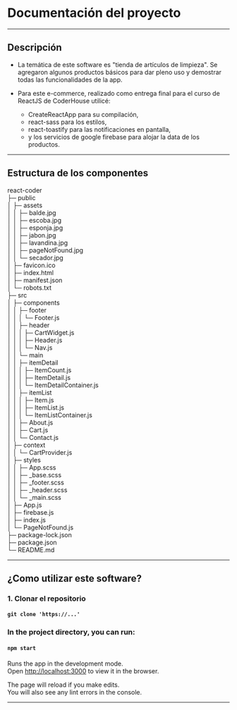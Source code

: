 # Documentación del proyecto

--------------------------------------------------------------------------------------------  

## Descripción

* La temática de este software es "tienda de artículos de limpieza". Se agregaron algunos productos básicos para dar pleno uso y demostrar todas las funcionalidades de la app.

* Para este e-commerce, realizado como entrega final para el curso de ReactJS de CoderHouse utilicé:
    * CreateReactApp para su compilación,
    * react-sass para los estilos,
    * react-toastify para las notificaciones en pantalla,
    * y los servicios de google firebase para alojar la data de los productos.

--------------------------------------------------------------------------------------------   

## Estructura de los componentes

react-coder                            
├─ public                              
│  ├─ assets                           
│  │  ├─ balde.jpg                     
│  │  ├─ escoba.jpg                    
│  │  ├─ esponja.jpg                   
│  │  ├─ jabon.jpg                     
│  │  ├─ lavandina.jpg                 
│  │  ├─ pageNotFound.jpg              
│  │  └─ secador.jpg                   
│  ├─ favicon.ico                      
│  ├─ index.html                       
│  ├─ manifest.json                    
│  └─ robots.txt                       
├─ src                                 
│  ├─ components                       
│  │  ├─ footer                        
│  │  │  └─ Footer.js                  
│  │  ├─ header                        
│  │  │  ├─ CartWidget.js              
│  │  │  ├─ Header.js                  
│  │  │  └─ Nav.js                     
│  │  └─ main                          
│  │     ├─ itemDetail                 
│  │     │  ├─ ItemCount.js            
│  │     │  ├─ ItemDetail.js           
│  │     │  └─ ItemDetailContainer.js  
│  │     ├─ itemList                   
│  │     │  ├─ Item.js                 
│  │     │  ├─ ItemList.js             
│  │     │  └─ ItemListContainer.js    
│  │     ├─ About.js                   
│  │     ├─ Cart.js                    
│  │     └─ Contact.js                 
│  ├─ context                          
│  │  └─ CartProvider.js               
│  ├─ styles                           
│  │  ├─ App.scss                      
│  │  ├─ _base.scss                    
│  │  ├─ _footer.scss                  
│  │  ├─ _header.scss                  
│  │  └─ _main.scss                    
│  ├─ App.js                           
│  ├─ firebase.js                      
│  ├─ index.js                         
│  └─ PageNotFound.js                  
├─ package-lock.json                   
├─ package.json                        
└─ README.md                           

--------------------------------------------------------------------------------------------  

## ¿Como utilizar este software?

### 1. Clonar el repositorio

#### `git clone 'https://...'`

### In the project directory, you can run:

#### `npm start`

Runs the app in the development mode.  
Open [http://localhost:3000](http://localhost:3000) to view it in the browser.

The page will reload if you make edits.  
You will also see any lint errors in the console.

--------------------------------------------------------------------------------------------  